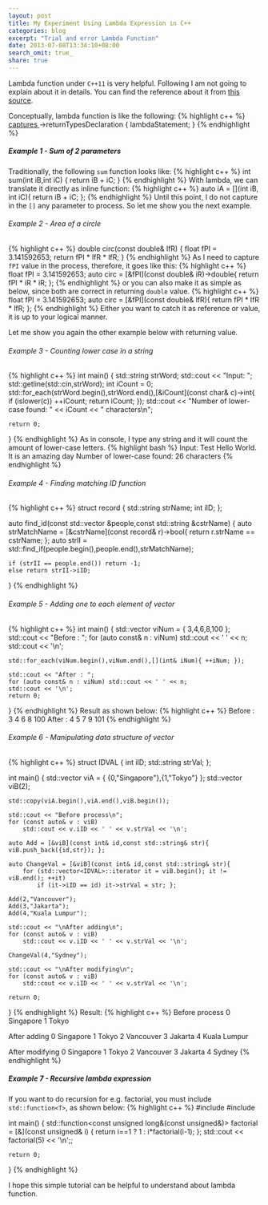 ```yaml
---
layout: post
title: My Experiment Using Lambda Expression in C++
categories: blog
excerpt: "Trial and error Lambda Function"
date: 2013-07-08T13:34:10+08:00
search_omit: true_
share: true
---
```


Lambda function under ``C++11`` is very helpful. Following I am not going to explain about it in details. You can find the reference about it from <a href="http://en.cppreference.com/w/cpp/language/lambda">this source</a>.

Conceptually, lambda function is like the following:
{% highlight c++ %}
[ captures ]( parameters )->returnTypesDeclaration { lambdaStatement; }
{% endhighlight %}

##### Example 1 - Sum of 2 parameters
Traditionally, the following ``sum`` function looks like:
{% highlight c++ %}
int sum(int iB,int iC) {
    return iB + iC;
}
{% endhighlight %}
With lambda, we can translate it directly as inline function:
{% highlight c++ %}
auto iA = [](int iB, int iC){ return iB + iC; };
{% endhighlight %}
Until this point, I do not capture in the ``[]`` any parameter to process. So let me show you the next example.

###### Example 2 - Area of a circle
{% highlight c++ %}
double circ(const double& lfR) {
    float fPI = 3.141592653;
    return fPI * lfR * lfR;
}
{% endhighlight %}
As I need to capture ``fPI`` value in the process, therefore, it goes like this:
{% highlight c++ %}
float fPI = 3.141592653;
auto circ = [&fPI](const double& iR)->double{ return fPI * iR * iR; };
{% endhighlight %}
or you can also make it as simple as below, since both are correct in returning ``double`` value.
{% highlight c++ %}
float fPI = 3.141592653;
auto circ = [&fPI](const double& lfR){ return fPI * lfR * lfR; };
{% endhighlight %}
Either you want to catch it as reference or value, it is up to your logical manner.

Let me show you again the other example below with returning value.

###### Example 3 - Counting lower case in a string
{% highlight c++ %}
int main()
{
    std::string strWord;
    std::cout << "Input: ";
    std::getline(std::cin,strWord);
    int iCount = 0;
    std::for_each(strWord.begin(),strWord.end(),[&iCount](const char& c)->int{ 
		if (islower(c)) ++iCount; return iCount; });
    std::cout << "Number of lower-case found: " << iCount << " characters\n"; 

    return 0;
}
{% endhighlight %}
As in console, I type any string and it will count the amount of lower-case letters.
{% highlight bash %}
Input: Test Hello World. It is an amazing day
Number of lower-case found: 26 characters
{% endhighlight %}

###### Example 4 - Finding matching ID function
{% highlight c++ %}
struct record {
    std::string strName;
    int iID;
};

auto find_id(const std::vector<record> &people,const std::string &cstrName) {
    auto strMatchName = [&cstrName](const record& r)->bool{ return r.strName == cstrName; };
    auto strII = std::find_if(people.begin(),people.end(),strMatchName);

    if (strII == people.end()) return -1;
    else return strII->iID;
}
{% endhighlight %}


###### Example 5 - Adding one to each element of vector
{% highlight c++ %}
int main() {
    std::vector<int> viNum = { 3,4,6,8,100 };
    std::cout << "Before : ";
    for (auto const& n : viNum) std::cout << ' ' << n;
    std::cout << '\n';
	
    std::for_each(viNum.begin(),viNum.end(),[](int& iNum){ ++iNum; });
	
    std::cout << "After : ";
    for (auto const& n : viNum) std::cout << ' ' << n;
    std::cout << '\n';
    return 0;
}
{% endhighlight %}
Result as shown below:
{% highlight c++ %}
Before :  3 4 6 8 100
After :  4 5 7 9 101
{% endhighlight %}

###### Example 6 - Manipulating data structure of vector
{% highlight c++ %}
struct IDVAL {
    int iID;
    std::string strVal;
};

int main()
{
    std::vector<IDVAL> viA = { {0,"Singapore"},{1,"Tokyo"} };
    std::vector<IDVAL> viB(2);

    std::copy(viA.begin(),viA.end(),viB.begin());
    
    std::cout << "Before process\n";
    for (const auto& v : viB)
        std::cout << v.iID << ' ' << v.strVal << '\n';

    auto Add = [&viB](const int& id,const std::string& str){ viB.push_back({id,str}); };

    auto ChangeVal = [&viB](const int& id,const std::string& str){ 
        for (std::vector<IDVAL>::iterator it = viB.begin(); it != viB.end(); ++it)
            if (it->iID == id) it->strVal = str; };

    Add(2,"Vancouver");
    Add(3,"Jakarta");
    Add(4,"Kuala Lumpur");

    std::cout << "\nAfter adding\n";
    for (const auto& v : viB)
        std::cout << v.iID << ' ' << v.strVal << '\n';

    ChangeVal(4,"Sydney");

    std::cout << "\nAfter modifying\n";
    for (const auto& v : viB)
        std::cout << v.iID << ' ' << v.strVal << '\n';

    return 0;
}
{% endhighlight %}
Result:
{% highlight c++ %}
Before process
0 Singapore
1 Tokyo

After adding
0 Singapore
1 Tokyo
2 Vancouver
3 Jakarta
4 Kuala Lumpur

After modifying
0 Singapore
1 Tokyo
2 Vancouver
3 Jakarta
4 Sydney
{% endhighlight %}

##### Example 7 - Recursive lambda expression
If you want to do recursion for e.g. factorial, you must include ``std::function<T>``, as shown below:
{% highlight c++ %}
#include <iostream>
#include <functional>

int main() {
    std::function<const unsigned long&(const unsigned&)> factorial = [&](const unsigned& i) { return i==1 ? 1 : i*factorial(i-1); };
    std::cout << factorial(5) << '\n';;

    return 0;
}
{% endhighlight %}

I hope this simple tutorial can be helpful to understand about lambda function.